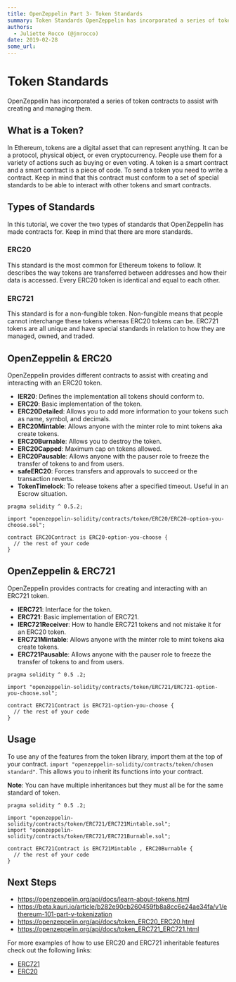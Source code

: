 ```yaml
---
title: OpenZeppelin Part 3- Token Standards
summary: Token Standards OpenZeppelin has incorporated a series of token contracts to assist with creating and managing them. What is a Token? In Ethereum, tokens are a digital asset that can represent anything. It can be a protocol, physical object, or even cryptocurrency. People use them for a variety of actions such as buying or even voting. A token is a smart contract and a smart contract is a piece of code. To send a token you need to write a contract. Keep in mind that this contract must conform to
authors:
  - Juliette Rocco (@jmrocco)
date: 2019-02-28
some_url: 
---
```


# Token Standards

OpenZeppelin has incorporated a series of token contracts to assist with creating and managing them.

## What is a Token?

In Ethereum, tokens are a digital asset that can represent anything. It can be a protocol, physical object, or even cryptocurrency. People use them for a variety of actions such as buying or even voting. A token is a smart contract and a smart contract is a piece of code. To send a token you need to write a contract. Keep in mind that this contract must conform to a set of special standards to be able to interact with other tokens and smart contracts.

## Types of Standards

In this tutorial, we cover the two types of standards that OpenZeppelin has made contracts for. Keep in mind that there are more standards.

### ERC20

This standard is the most common for Ethereum tokens to follow. It describes the way tokens are transferred between addresses and how their data is accessed. Every ERC20 token is identical and equal to each other.

### ERC721

This standard is for a non-fungible token. Non-fungible means that people cannot interchange these tokens whereas ERC20 tokens can be. ERC721 tokens are all unique and have special standards in relation to how they are managed, owned, and traded.

## OpenZeppelin & ERC20

OpenZeppelin provides different contracts to assist with creating and interacting with an ERC20 token.

- **IER20**: Defines the implementation all tokens should conform to.
- **ERC20**: Basic implementation of the token.
- **ERC20Detailed**: Allows you to add more information to your tokens such as name, symbol, and decimals.
- **ERC20Mintable**: Allows anyone with the minter role to mint tokens aka create tokens.
- **ERC20Burnable**: Allows you to destroy the token.
- **ERC20Capped**: Maximum cap on tokens allowed.
- **ERC20Pausable**: Allows anyone with the pauser role to freeze the transfer of tokens to and from users.
- **safeERC20**: Forces transfers and approvals to succeed or the transaction reverts.
- **TokenTimelock**: To release tokens after a specified timeout. Useful in an Escrow situation.

```solidity
pragma solidity ^ 0.5.2;

import "openzeppelin-solidity/contracts/token/ERC20/ERC20-option-you-choose.sol";

contract ERC20Contract is ERC20-option-you-choose {
  // the rest of your code
}
```

## OpenZeppelin & ERC721

OpenZeppelin provides contracts for creating and interacting with an ERC721 token.

- **IERC721**: Interface for the token.
- **ERC721**: Basic implementation of ERC721.
- **IERC721Receiver**: How to handle ERC721 tokens and not mistake it for an ERC20 token.
- **ERC721Mintable**: Allows anyone with the minter role to mint tokens aka create tokens.
- **ERC721Pausable**: Allows anyone with the pauser role to freeze the transfer of tokens to and from users.

```solidity
pragma solidity ^ 0.5 .2;

import "openzeppelin-solidity/contracts/token/ERC721/ERC721-option-you-choose.sol";

contract ERC721Contract is ERC721-option-you-choose {
  // the rest of your code
}
```

## Usage

To use any of the features from the token library, import them at the top of your contract. `import "openzeppelin-solidity/contracts/token/chosen standard"`. This allows you to inherit its functions into your contract.

**Note**: You can have multiple inheritances but they must all be for the same standard of token.

```solidity
pragma solidity ^ 0.5 .2;

import "openzeppelin-solidity/contracts/token/ERC721/ERC721Mintable.sol";
import "openzeppelin-solidity/contracts/token/ERC721/ERC721Burnable.sol";

contract ERC721Contract is ERC721Mintable , ERC20Burnable {
  // the rest of your code
}
```

## Next Steps

- <https://openzeppelin.org/api/docs/learn-about-tokens.html>
- <https://beta.kauri.io/article/b282e90cb260459fb8a8cc6e24ae34fa/v1/ethereum-101-part-v-tokenization>
- <https://openzeppelin.org/api/docs/token_ERC20_ERC20.html>
- <https://openzeppelin.org/api/docs/token_ERC721_ERC721.html>

For more examples of how to use ERC20 and ERC721 inheritable features check out the following links:

- [ERC721](https://github.com/search?q=import+%22openzeppelin-solidity%2Fcontracts%2Ftoken%2FERC721%22&type=Code)
- [ERC20](https://github.com/search?utf8=%E2%9C%93&q=import+%22openzeppelin-solidity%2Fcontracts%2Ftoken%2FERC20%22&type=Code)